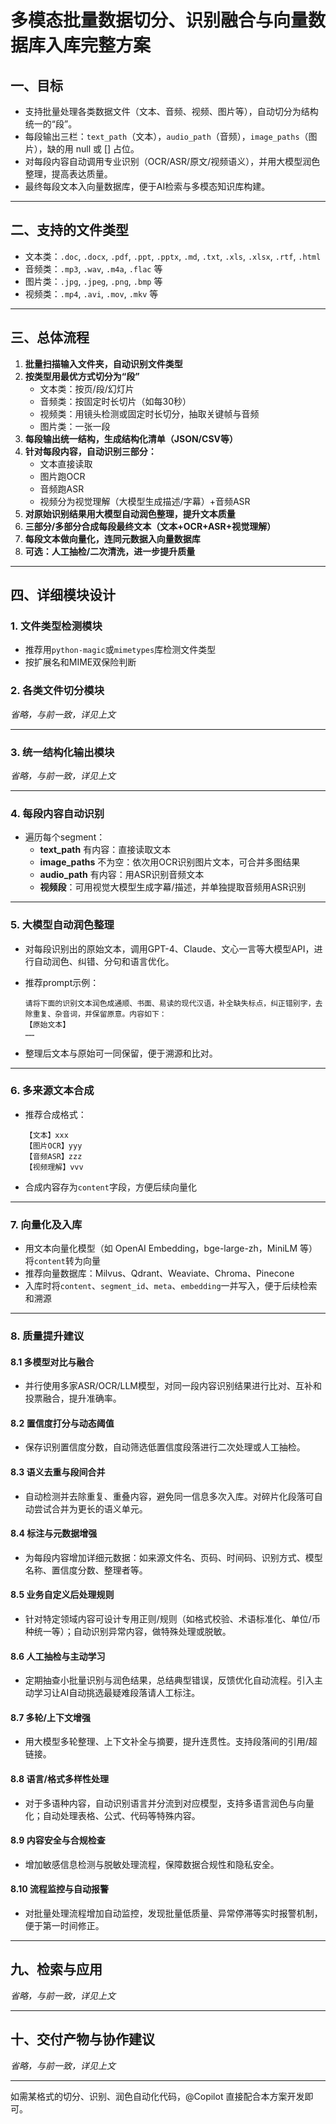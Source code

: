 # 多模态批量数据切分、识别融合与向量数据库入库完整方案

## 一、目标

- 支持批量处理各类数据文件（文本、音频、视频、图片等），自动切分为结构统一的“段”。
- 每段输出三栏：`text_path`（文本），`audio_path`（音频），`image_paths`（图片），缺的用 null 或 [] 占位。
- 对每段内容自动调用专业识别（OCR/ASR/原文/视频语义），并用大模型润色整理，提高表达质量。
- 最终每段文本入向量数据库，便于AI检索与多模态知识库构建。

---

## 二、支持的文件类型

- 文本类：`.doc`, `.docx`, `.pdf`, `.ppt`, `.pptx`, `.md`, `.txt`, `.xls`, `.xlsx`, `.rtf`, `.html`
- 音频类：`.mp3`, `.wav`, `.m4a`, `.flac` 等
- 图片类：`.jpg`, `.jpeg`, `.png`, `.bmp` 等
- 视频类：`.mp4`, `.avi`, `.mov`, `.mkv` 等

---

## 三、总体流程

1. **批量扫描输入文件夹，自动识别文件类型**
2. **按类型用最优方式切分为“段”**
   - 文本类：按页/段/幻灯片
   - 音频类：按固定时长切片（如每30秒）
   - 视频类：用镜头检测或固定时长切分，抽取关键帧与音频
   - 图片类：一张一段
3. **每段输出统一结构，生成结构化清单（JSON/CSV等）**
4. **针对每段内容，自动识别三部分：**
   - 文本直接读取
   - 图片跑OCR
   - 音频跑ASR
   - 视频分为视觉理解（大模型生成描述/字幕）+音频ASR
5. **对原始识别结果用大模型自动润色整理，提升文本质量**
6. **三部分/多部分合成每段最终文本（文本+OCR+ASR+视觉理解）**
7. **每段文本做向量化，连同元数据入向量数据库**
8. **可选：人工抽检/二次清洗，进一步提升质量**

---

## 四、详细模块设计

### 1. 文件类型检测模块

- 推荐用`python-magic`或`mimetypes`库检测文件类型
- 按扩展名和MIME双保险判断

### 2. 各类文件切分模块

*省略，与前一致，详见上文*

---

### 3. 统一结构化输出模块

*省略，与前一致，详见上文*

---

### 4. 每段内容自动识别

- 遍历每个segment：
  - **text_path** 有内容：直接读取文本
  - **image_paths** 不为空：依次用OCR识别图片文本，可合并多图结果
  - **audio_path** 有内容：用ASR识别音频文本
  - **视频段**：可用视觉大模型生成字幕/描述，并单独提取音频用ASR识别

---

### 5. 大模型自动润色整理

- 对每段识别出的原始文本，调用GPT-4、Claude、文心一言等大模型API，进行自动润色、纠错、分句和语言优化。
- 推荐prompt示例：

  ```
  请将下面的识别文本润色成通顺、书面、易读的现代汉语，补全缺失标点，纠正错别字，去除重复、杂音词，并保留原意。内容如下：
  【原始文本】
  ……
  ```

- 整理后文本与原始可一同保留，便于溯源和比对。

---

### 6. 多来源文本合成

- 推荐合成格式：

  ```
  【文本】xxx
  【图片OCR】yyy
  【音频ASR】zzz
  【视频理解】vvv
  ```

- 合成内容存为`content`字段，方便后续向量化

---

### 7. 向量化及入库

- 用文本向量化模型（如 OpenAI Embedding，bge-large-zh，MiniLM 等）将`content`转为向量
- 推荐向量数据库：Milvus、Qdrant、Weaviate、Chroma、Pinecone
- 入库时将`content`、`segment_id`、`meta`、`embedding`一并写入，便于后续检索和溯源

---

### 8. 质量提升建议

#### 8.1 多模型对比与融合  
- 并行使用多家ASR/OCR/LLM模型，对同一段内容识别结果进行比对、互补和投票融合，提升准确率。

#### 8.2 置信度打分与动态阈值  
- 保存识别置信度分数，自动筛选低置信度段落进行二次处理或人工抽检。

#### 8.3 语义去重与段间合并  
- 自动检测并去除重复、重叠内容，避免同一信息多次入库。对碎片化段落可自动尝试合并为更长的语义单元。

#### 8.4 标注与元数据增强  
- 为每段内容增加详细元数据：如来源文件名、页码、时间码、识别方式、模型名称、置信度分数、整理者等。

#### 8.5 业务自定义后处理规则  
- 针对特定领域内容可设计专用正则/规则（如格式校验、术语标准化、单位/币种统一等）；自动识别异常内容，做特殊处理或脱敏。

#### 8.6 人工抽检与主动学习  
- 定期抽查小批量识别与润色结果，总结典型错误，反馈优化自动流程。引入主动学习让AI自动挑选最疑难段落请人工标注。

#### 8.7 多轮/上下文增强  
- 用大模型多轮整理、上下文补全与摘要，提升连贯性。支持段落间的引用/超链接。

#### 8.8 语言/格式多样性处理  
- 对于多语种内容，自动识别语言并分流到对应模型，支持多语言润色与向量化；自动处理表格、公式、代码等特殊内容。

#### 8.9 内容安全与合规检查  
- 增加敏感信息检测与脱敏处理流程，保障数据合规性和隐私安全。

#### 8.10 流程监控与自动报警  
- 对批量处理流程增加自动监控，发现批量低质量、异常停滞等实时报警机制，便于第一时间修正。

---

## 九、检索与应用

*省略，与前一致，详见上文*

---

## 十、交付产物与协作建议

*省略，与前一致，详见上文*

---

如需某格式的切分、识别、润色自动化代码，@Copilot 直接配合本方案开发即可。